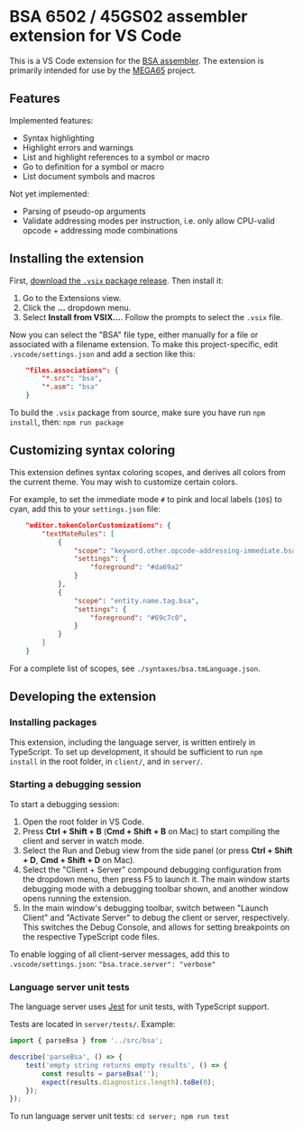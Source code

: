 # BSA 6502 / 45GS02 assembler extension for VS Code

This is a VS Code extension for the [BSA
assembler](https://github.com/MEGA65/BSA). The extension is primarily
intended for use by the [MEGA65](https://mega65.org/) project.

## Features

Implemented features:

* Syntax highlighting
* Highlight errors and warnings
* List and highlight references to a symbol or macro
* Go to definition for a symbol or macro
* List document symbols and macros

Not yet implemented:

* Parsing of pseudo-op arguments
* Validate addressing modes per instruction, i.e. only allow CPU-valid opcode + addressing mode combinations

## Installing the extension

First, [download the `.vsix` package release](https://github.com/dansanderson/bsa-vscode/releases/). Then install it:

1. Go to the Extensions view.
2. Click the **...** dropdown menu.
3. Select **Install from VSIX...**. Follow the prompts to select the `.vsix` file.

Now you can select the "BSA" file type, either manually for a file or associated with a filename extension. To make this project-specific, edit `.vscode/settings.json` and add a section like this:

```json
	"files.associations": {
		"*.src": "bsa",
		"*.asm": "bsa"
	}
```

To build the `.vsix` package from source, make sure you have run `npm install`, then: `npm run package`

## Customizing syntax coloring

This extension defines syntax coloring scopes, and derives all colors from the current theme. You may wish to customize certain colors.

For example, to set the immediate mode `#` to pink and local labels (`10$`) to cyan, add this to your `settings.json` file:

```json
    "editor.tokenColorCustomizations": {
        "textMateRules": [
            {
                "scope": "keyword.other.opcode-addressing-immediate.bsa",
                "settings": {
                    "foreground": "#da69a2"
                }
            },
            {
                "scope": "entity.name.tag.bsa",
                "settings": {
                    "foreground": "#69c7c0",
                }
            }
        ]
    }
```

For a complete list of scopes, see `./syntaxes/bsa.tmLanguage.json`.

## Developing the extension

### Installing packages

This extension, including the language server, is written entirely in TypeScript. To set up development, it should be sufficient to run `npm install` in the root folder, in `client/`, and in `server/`.

### Starting a debugging session

To start a debugging session:

1. Open the root folder in VS Code.
2. Press **Ctrl + Shift + B** (**Cmd + Shift + B** on Mac) to start compiling the client and server in watch mode.
3. Select the Run and Debug view from the side panel (or press **Ctrl + Shift + D**, **Cmd + Shift + D** on Mac).
4. Select the "Client + Server" compound debugging configuration from the dropdown menu, then press F5 to launch it. The main window starts debugging mode with a debugging toolbar shown, and another window opens running the extension.
5. In the main window's debugging toolbar, switch between "Launch Client" and "Activate Server" to debug the client or server, respectively. This switches the Debug Console, and allows for setting breakpoints on the respective TypeScript code files.

To enable logging of all client-server messages, add this to `.vscode/settings.json`: `"bsa.trace.server": "verbose"`

### Language server unit tests

The language server uses [Jest](https://jestjs.io/) for unit tests, with TypeScript support.

Tests are located in `server/tests/`. Example:

```ts
import { parseBsa } from '../src/bsa';

describe('parseBsa', () => {
	test('empty string returns empty results', () => {
		const results = parseBsa('');
		expect(results.diagnostics.length).toBe(0);
	});
});
```

To run language server unit tests: `cd server; npm run test`
